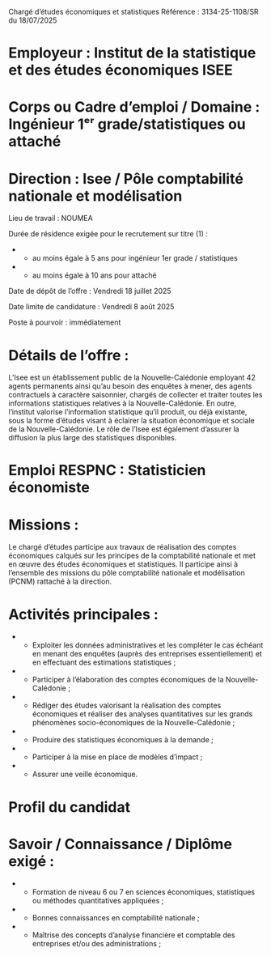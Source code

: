 
Chargé d’études économiques et statistiques
Référence : 3134-25-1108/SR du 18/07/2025

# Employeur : Institut de la statistique et des études économiques ISEE

# Corps ou Cadre d’emploi / Domaine : Ingénieur 1ᵉʳ grade/statistiques ou attaché

# Direction : Isee / Pôle comptabilité nationale et modélisation

Lieu de travail : NOUMEA

Durée de résidence exigée pour le recrutement sur titre (1) :

- - au moins égale à 5 ans pour ingénieur 1er grade / statistiques
- - au moins égale à 10 ans pour attaché

Date de dépôt de l’offre : Vendredi 18 juillet 2025

Date limite de candidature : Vendredi 8 août 2025

Poste à pourvoir : immédiatement

# Détails de l’offre :

L’Isee est un établissement public de la Nouvelle-Calédonie employant 42 agents permanents ainsi qu’au besoin des enquêtes à mener, des agents contractuels à caractère saisonnier, chargés de collecter et traiter toutes les informations statistiques relatives à la Nouvelle-Calédonie. En outre, l’institut valorise l’information statistique qu’il produit, ou déjà existante, sous la forme d’études visant à éclairer la situation économique et sociale de la Nouvelle-Calédonie. Le rôle de l’Isee est également d’assurer la diffusion la plus large des statistiques disponibles.

# Emploi RESPNC : Statisticien économiste

# Missions :

Le chargé d’études participe aux travaux de réalisation des comptes économiques calqués sur les principes de la comptabilité nationale et met en œuvre des études économiques et statistiques. Il participe ainsi à l’ensemble des missions du pôle comptabilité nationale et modélisation (PCNM) rattaché à la direction.

# Activités principales :

- - Exploiter les données administratives et les compléter le cas échéant en menant des enquêtes (auprès des entreprises essentiellement) et en effectuant des estimations statistiques ;
- - Participer à l’élaboration des comptes économiques de la Nouvelle-Calédonie ;
- - Rédiger des études valorisant la réalisation des comptes économiques et réaliser des analyses quantitatives sur les grands phénomènes socio-économiques de la Nouvelle-Calédonie ;
- - Produire des statistiques économiques à la demande ;
- - Participer à la mise en place de modèles d’impact ;
- - Assurer une veille économique.

# Profil du candidat

# Savoir / Connaissance / Diplôme exigé :

- - Formation de niveau 6 ou 7 en sciences économiques, statistiques ou méthodes quantitatives appliquées ;
- - Bonnes connaissances en comptabilité nationale ;
- - Maîtrise des concepts d’analyse financière et comptable des entreprises et/ou des administrations ;

